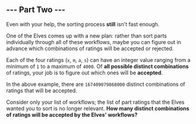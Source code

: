 ## --- Part Two ---
Even with your help, the sorting process **still** isn't fast enough.
 
One of the Elves comes up with a new plan: rather than sort parts individually through all of these workflows, maybe you can figure out in advance which combinations of ratings will be accepted or rejected.
 
Each of the four ratings (`x`, `m`, `a`, `s`) can have an integer value ranging from a minimum of `1` to a maximum of `4000`. Of **all possible distinct combinations** of ratings, your job is to figure out which ones will be **accepted**.
 
In the above example, there are `167409079868000` distinct combinations of ratings that will be accepted.
 
Consider only your list of workflows; the list of part ratings that the Elves wanted you to sort is no longer relevant. **How many distinct combinations of ratings will be accepted by the Elves' workflows?**
 